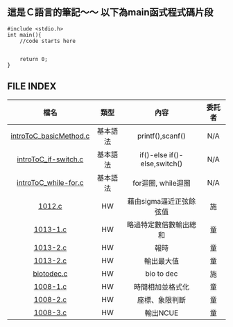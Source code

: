 這是Ｃ語言的筆記～～
以下為main函式程式碼片段
---
```c=
#include <stdio.h>
int main(){
    //code starts here


    return 0;
}
```
## FILE INDEX
|                                           檔名                                           |   類型   |             內容             | 委託者 |
| :--------------------------------------------------------------------------------------: | :------: | :--------------------------: | :----: |
| [introToC_basicMethod.c](https://github.com/yen2451/CLang/blob/master/introToC.files/introToC_basicMethod.c) | 基本語法 |       printf(),scanf()       |  N/A   |
|   [introToC_if-switch.c](https://github.com/yen2451/CLang/blob/master/introToC.files/introToC_if-switch.c)   | 基本語法 | if()-else if()-else,switch() |  N/A   |
|   [introToC_while-for.c](https://github.com/yen2451/CLang/blob/master/introToC.files/intoToC_while-for.c)    | 基本語法 |      for迴圈, while迴圈      |  N/A   |
|                        [1012.c](https://github.com/yen2451/CLang/blob/master//1012.c)                         |    HW    |   藉由sigma逼近正弦餘弦值    |   施   |
|                      [1013-1.c](https://github.com/yen2451/CLang/blob/master//1013-1.c)                       |    HW    |    略過特定數倍數輸出總和    |   童   |
|                      [1013-2.c](https://github.com/yen2451/CLang/blob/master//1013-2.c)                       |    HW    |             報時             |   童   |
|                      [1013-2.c](https://github.com/yen2451/CLang/blob/master//1013-3.c)                       |    HW    |          輸出最大值          |   童   |
|                    [biotodec.c](https://github.com/yen2451/CLang/blob/master//biotodec.c)                     |    HW    |          bio to dec          |   施   |
|                      [1008-1.c](https://github.com/yen2451/CLang/blob/master//1008-1.c)                       |    HW    |       時間相加並格式化       |   童   |
|                      [1008-2.c](https://github.com/yen2451/CLang/blob/master//1008-2.c)                       |    HW    |        座標、象限判斷        |   童   |
|                      [1008-3.c](https://github.com/yen2451/CLang/blob/master/1008-3.c)                       |    HW    |           輸出NCUE           |   童   |
